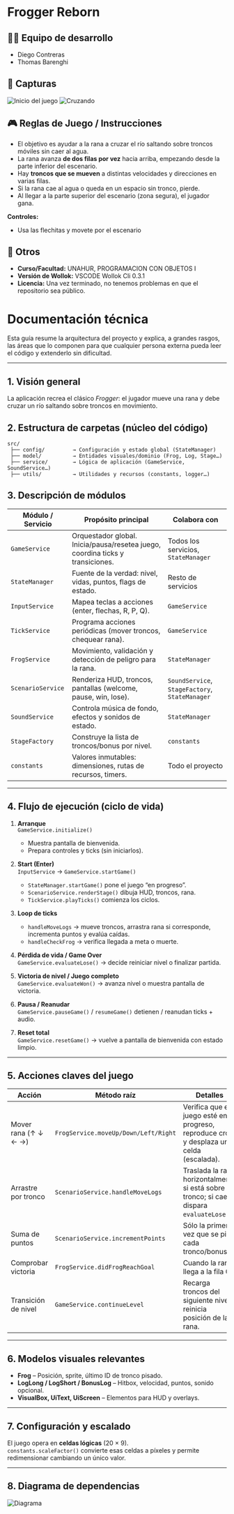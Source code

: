 # Frogger Reborn

## 👨‍💻 Equipo de desarrollo

- Diego Contreras
- Thomas Barenghi

## 📸 Capturas

![Inicio del juego](assets/cap1.png)
![Cruzando](assets/cap2.png)

## 🎮 Reglas de Juego / Instrucciones

- El objetivo es ayudar a la rana a cruzar el río saltando sobre troncos móviles sin caer al agua.
- La rana avanza **de dos filas por vez** hacia arriba, empezando desde la parte inferior del escenario.
- Hay **troncos que se mueven** a distintas velocidades y direcciones en varias filas.
- Si la rana cae al agua o queda en un espacio sin tronco, pierde.
- Al llegar a la parte superior del escenario (zona segura), el jugador gana.

**Controles:**

- Usa las flechitas y movete por el escenario

## 🧾 Otros

- **Curso/Facultad:** UNAHUR, PROGRAMACION CON OBJETOS I
- **Versión de Wollok:** VSCODE Wollok Cli 0.3.1
- **Licencia:** Una vez terminado, no tenemos problemas en que el repositorio sea público.

# Documentación técnica

Esta guía resume la arquitectura del proyecto y explica, a grandes rasgos, las áreas que lo componen para que cualquier persona externa pueda leer el código y extenderlo sin dificultad.

---

## 1. Visión general

La aplicación recrea el clásico *Frogger*: el jugador mueve una rana y debe cruzar un río saltando sobre troncos en movimiento.

## 2. Estructura de carpetas (núcleo del código)

```
src/
 ├── config/         → Configuración y estado global (StateManager)
 ├── model/          → Entidades visuales/dominio (Frog, Log, Stage…)
 ├── service/        → Lógica de aplicación (GameService, SoundService…)
 ├── utils/          → Utilidades y recursos (constants, logger…)
```

## 3. Descripción de módulos

| Módulo / Servicio | Propósito principal | Colabora con |
|-------------------|---------------------|--------------|
| `GameService`     | Orquestador global. Inicia/pausa/resetea juego, coordina ticks y transiciones. | Todos los servicios, `StateManager` |
| `StateManager`    | Fuente de la verdad: nivel, vidas, puntos, flags de estado. | Resto de servicios |
| `InputService`    | Mapea teclas a acciones (enter, flechas, R, P, Q). | `GameService` |
| `TickService`     | Programa acciones periódicas (mover troncos, chequear rana). | `GameService` |
| `FrogService`     | Movimiento, validación y detección de peligro para la rana. | `StateManager` |
| `ScenarioService` | Renderiza HUD, troncos, pantallas (welcome, pause, win, lose). | `SoundService`, `StageFactory`, `StateManager` |
| `SoundService`    | Controla música de fondo, efectos y sonidos de estado. | `StateManager` |
| `StageFactory`    | Construye la lista de troncos/bonus por nivel. | `constants` |
| `constants`       | Valores inmutables: dimensiones, rutas de recursos, timers. | Todo el proyecto |

---

## 4. Flujo de ejecución (ciclo de vida)

1. **Arranque**  
   `GameService.initialize()`  
   - Muestra pantalla de bienvenida.  
   - Prepara controles y ticks (sin iniciarlos).

2. **Start (Enter)**  
   `InputService` → `GameService.startGame()`  
   - `StateManager.startGame()` pone el juego “en progreso”.  
   - `ScenarioService.renderStage()` dibuja HUD, troncos, rana.  
   - `TickService.playTicks()` comienza los ciclos.

3. **Loop de ticks**  
   - `handleMoveLogs` → mueve troncos, arrastra rana si corresponde, incrementa puntos y evalúa caídas.  
   - `handleCheckFrog` → verifica llegada a meta o muerte.

4. **Pérdida de vida / Game Over**  
   `GameService.evaluateLose()` → decide reiniciar nivel o finalizar partida.

5. **Victoria de nivel / Juego completo**  
   `GameService.evaluateWon()` → avanza nivel o muestra pantalla de victoria.

6. **Pausa / Reanudar**  
   `GameService.pauseGame()` / `resumeGame()` detienen / reanudan ticks + audio.

7. **Reset total**  
   `GameService.resetGame()` → vuelve a pantalla de bienvenida con estado limpio.

---

## 5. Acciones claves del juego

| Acción | Método raíz | Detalles |
|--------|-------------|----------|
| Mover rana (↑ ↓ ← →) | `FrogService.moveUp/Down/Left/Right` | Verifica que el juego esté en progreso, reproduce croar y desplaza una celda (escalada). |
| Arrastre por tronco | `ScenarioService.handleMoveLogs` | Traslada la rana horizontalmente si está sobre un tronco; si cae, dispara `evaluateLose()`. |
| Suma de puntos | `ScenarioService.incrementPoints` | Sólo la primera vez que se pisa cada tronco/bonus. |
| Comprobar victoria | `FrogService.didFrogReachGoal` | Cuando la rana llega a la fila 0. |
| Transición de nivel | `GameService.continueLevel` | Recarga troncos del siguiente nivel y reinicia posición de la rana. |

---

## 6. Modelos visuales relevantes

* **Frog** – Posición, sprite, último ID de tronco pisado.  
* **LogLong / LogShort / BonusLog** – Hitbox, velocidad, puntos, sonido opcional.  
* **VisualBox, UiText, UiScreen** – Elementos para HUD y overlays.

---

## 7. Configuración y escalado

El juego opera en **celdas lógicas** (20 × 9).  
`constants.scaleFactor()` convierte esas celdas a píxeles y permite redimensionar cambiando un único valor.

---

## 8. Diagrama de dependencias

![Diagrama](assets/dependencias.jpg)
